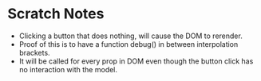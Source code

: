 # Scratch Notes

- Clicking a button that does nothing, will cause the DOM to rerender.
- Proof of this is to have a function debug() in between interpolation brackets.
- It will be called for every prop in DOM even though the button click has no interaction with the model.
